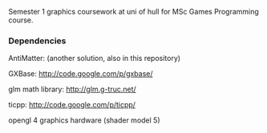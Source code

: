 Semester 1 graphics coursework at uni of hull for MSc Games Programming course.

### Dependencies ###

AntiMatter: (another solution, also in this repository)

GXBase: http://code.google.com/p/gxbase/

glm math library: http://glm.g-truc.net/

ticpp: http://code.google.com/p/ticpp/

opengl 4 graphics hardware (shader model 5)